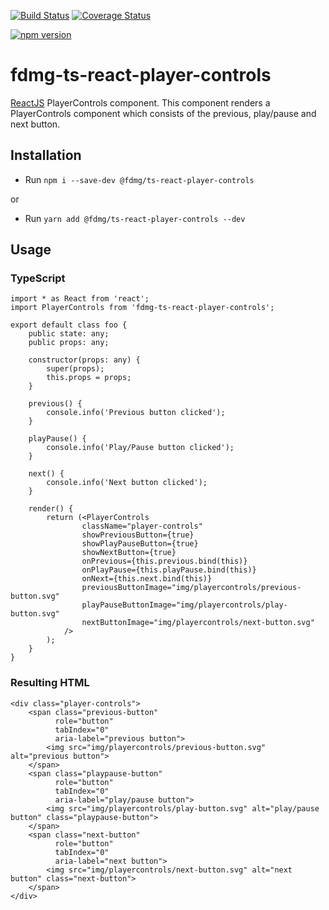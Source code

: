 [![Build Status](https://travis-ci.org/FDMediagroep/fdmg-ts-react-player-controls.svg?branch=master)](https://travis-ci.org/FDMediagroep/fdmg-ts-react-player-controls)
[![Coverage Status](https://coveralls.io/repos/github/FDMediagroep/fdmg-ts-react-player-controls/badge.svg?branch=master)](https://coveralls.io/github/FDMediagroep/fdmg-ts-react-player-controls?branch=master)

[![npm version](https://badge.fury.io/js/%40fdmg%2Fts-react-player-controls.svg)](https://badge.fury.io/js/%40fdmg%2Fts-react-player-controls)

# fdmg-ts-react-player-controls
[ReactJS](https://reactjs.org/) PlayerControls component. This component renders a PlayerControls component which consists of the previous, play/pause and next button.

## Installation
- Run `npm i --save-dev @fdmg/ts-react-player-controls`

or

- Run `yarn add @fdmg/ts-react-player-controls --dev`

## Usage
### TypeScript
```
import * as React from 'react';
import PlayerControls from 'fdmg-ts-react-player-controls';

export default class foo {
    public state: any;
    public props: any;

    constructor(props: any) {
        super(props);
        this.props = props;
    }

    previous() {
        console.info('Previous button clicked');
    }

    playPause() {
        console.info('Play/Pause button clicked');
    }

    next() {
        console.info('Next button clicked');
    }
	
    render() {
        return (<PlayerControls
				className="player-controls"
				showPreviousButton={true}
				showPlayPauseButton={true}
				showNextButton={true}
				onPrevious={this.previous.bind(this)}
				onPlayPause={this.playPause.bind(this)}
				onNext={this.next.bind(this)}
				previousButtonImage="img/playercontrols/previous-button.svg"
				playPauseButtonImage="img/playercontrols/play-button.svg"
				nextButtonImage="img/playercontrols/next-button.svg"
			/>
		);
    }
}
```

### Resulting HTML
```
<div class="player-controls">
    <span class="previous-button"
          role="button"
          tabIndex="0"
          aria-label="previous button">
        <img src="img/playercontrols/previous-button.svg" alt="previous button">
    </span>
    <span class="playpause-button"
          role="button"
          tabIndex="0"
          aria-label="play/pause button">
        <img src="img/playercontrols/play-button.svg" alt="play/pause button" class="playpause-button">
    </span>
    <span class="next-button"
          role="button"
          tabIndex="0"
          aria-label="next button">
    	<img src="img/playercontrols/next-button.svg" alt="next button" class="next-button">
    </span>
</div>

```
